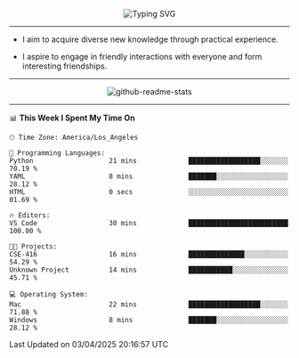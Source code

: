 <p align="center">
  <img src="https://readme-typing-svg.demolab.com?font=Fira+Code&weight=500&size=32&duration=2500&pause=1600&center=true&vCenter=true&random=false&width=1024&height=64&lines=Hi+there+%F0%9F%91%8B;I'm+delighted+you+could+make+it+here+%F0%9F%8E%89;I'm+Harry%2C+a+college+student+still+finding+my+way" alt="Typing SVG" />
</p>


---


- I aim to acquire diverse new knowledge through practical experience.

- I aspire to engage in friendly interactions with everyone and form interesting friendships.


---


<p align="center">
  <img src="https://github-readme-stats.vercel.app/api?username=Harry-Jing&show_icons=true" alt="github-readme-stats"/>
</p>


---

<!--START_SECTION:waka-->
📊 **This Week I Spent My Time On** 

```text
🕑︎ Time Zone: America/Los_Angeles

💬 Programming Languages: 
Python                   21 mins             ██████████████████░░░░░░░   70.19 % 
YAML                     8 mins              ███████░░░░░░░░░░░░░░░░░░   28.12 % 
HTML                     0 secs              ░░░░░░░░░░░░░░░░░░░░░░░░░   01.69 % 

🔥 Editors: 
VS Code                  30 mins             █████████████████████████   100.00 % 

🐱‍💻 Projects: 
CSE-416                  16 mins             ██████████████░░░░░░░░░░░   54.29 % 
Unknown Project          14 mins             ███████████░░░░░░░░░░░░░░   45.71 % 

💻 Operating System: 
Mac                      22 mins             ██████████████████░░░░░░░   71.88 % 
Windows                  8 mins              ███████░░░░░░░░░░░░░░░░░░   28.12 % 
```


 Last Updated on 03/04/2025 20:16:57 UTC
<!--END_SECTION:waka-->

